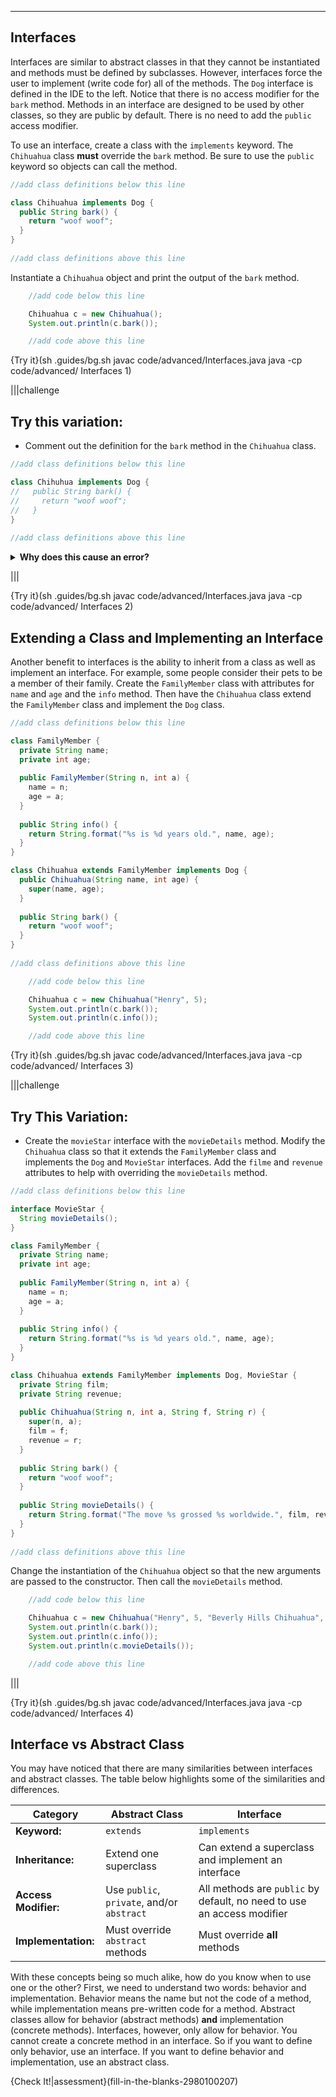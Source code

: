 ----------

## Interfaces

Interfaces are similar to abstract classes in that they cannot be instantiated and methods must be defined by subclasses. However, interfaces force the user to implement (write code for) all of the methods. The `Dog` interface is defined in the IDE to the left. Notice that there is no access modifier for the `bark` method. Methods in an interface are designed to be used by other classes, so they are public by default. There is no need to add the `public` access modifier.

To use an interface, create a class with the `implements` keyword. The `Chihuahua` class **must** override the `bark` method. Be sure to use the `public` keyword so objects can call the method.

```java
//add class definitions below this line

class Chihuahua implements Dog {
  public String bark() {
    return "woof woof";
  }
}
 
//add class definitions above this line
```

Instantiate a `Chihuahua` object and print the output of the `bark` method.

```java
    //add code below this line

    Chihuahua c = new Chihuahua();
    System.out.println(c.bark());

    //add code above this line
```

{Try it}(sh .guides/bg.sh javac code/advanced/Interfaces.java java -cp code/advanced/ Interfaces 1)

|||challenge
## Try this variation:
* Comment out the definition for the `bark` method in the `Chihuahua` class.

```java
//add class definitions below this line

class Chihuhua implements Dog {
//   public String bark() {
//     return "woof woof";
//   }
}
 
//add class definitions above this line
```

<details>
  <summary><strong>Why does this cause an error?</strong></summary>
  The <code>Dog</code> interface requires that classes override the <code>bark</code> method. Since the method is commented out, Java throws an error.
</details>

|||

{Try it}(sh .guides/bg.sh javac code/advanced/Interfaces.java java -cp code/advanced/ Interfaces 2)

## Extending a Class and Implementing an Interface

Another benefit to interfaces is the ability to inherit from a class as well as implement an interface. For example, some people consider their pets to be a member of their family. Create the `FamilyMember` class with attributes for `name` and `age` and the `info` method. Then have the `Chihuahua` class extend the `FamilyMember` class and implement the `Dog` class.

```java
//add class definitions below this line

class FamilyMember {
  private String name;
  private int age;
  
  public FamilyMember(String n, int a) {
    name = n;
    age = a;
  }
  
  public String info() {
    return String.format("%s is %d years old.", name, age);
  }
}

class Chihuahua extends FamilyMember implements Dog {
  public Chihuahua(String name, int age) {
    super(name, age);
  }
  
  public String bark() {
    return "woof woof";
  }
}
 
//add class definitions above this line
```

```java
    //add code below this line

    Chihuahua c = new Chihuahua("Henry", 5);
    System.out.println(c.bark());
    System.out.println(c.info());

    //add code above this line
```

{Try it}(sh .guides/bg.sh javac code/advanced/Interfaces.java java -cp code/advanced/ Interfaces 3)

|||challenge
## Try This Variation:
* Create the `movieStar` interface with the `movieDetails` method. Modify the `Chihuahua` class so that it extends the `FamilyMember` class and implements the `Dog` and `MovieStar` interfaces. Add the `filme` and `revenue` attributes to help with overriding the `movieDetails` method.
```java
//add class definitions below this line

interface MovieStar {
  String movieDetails();
}

class FamilyMember {
  private String name;
  private int age;
  
  public FamilyMember(String n, int a) {
    name = n;
    age = a;
  }
  
  public String info() {
    return String.format("%s is %d years old.", name, age);
  }
}

class Chihuahua extends FamilyMember implements Dog, MovieStar {
  private String film;
  private String revenue;
  
  public Chihuahua(String n, int a, String f, String r) {
    super(n, a);
    film = f;
    revenue = r;
  }
  
  public String bark() {
    return "woof woof";
  }
  
  public String movieDetails() {
    return String.format("The move %s grossed %s worldwide.", film, revenue);
  }
}
 
//add class definitions above this line
```

Change the instantiation of the `Chihuahua` object so that the new arguments are passed to the constructor. Then call the `movieDetails` method.

```java
    //add code below this line

    Chihuahua c = new Chihuahua("Henry", 5, "Beverly Hills Chihuahua", "$149,281,606");
    System.out.println(c.bark());
    System.out.println(c.info());
    System.out.println(c.movieDetails());

    //add code above this line
```

|||

{Try it}(sh .guides/bg.sh javac code/advanced/Interfaces.java java -cp code/advanced/ Interfaces 4)

## Interface vs Abstract Class

You may have noticed that there are many similarities between interfaces and abstract classes. The table below highlights some of the similarities and differences.

|Category|Abstract Class|Interface|
|--------|--------------|------------|
|**Keyword:**|`extends`|`implements`|
|**Inheritance:**|Extend one superclass|Can extend a superclass and implement an interface|
|**Access Modifier:**|Use `public`, `private`, and/or `abstract`|All methods are `public` by default, no need to use an access modifier|
|**Implementation:**|Must override `abstract` methods|Must override **all** methods|

With these concepts being so much alike, how do you know when to use one or the other? First, we need to understand two words: behavior and implementation. Behavior means the name but not the code of a method, while implementation means pre-written code for a method. Abstract classes allow for behavior (abstract methods) **and** implementation (concrete methods). Interfaces, however, only allow for behavior. You cannot create a concrete method in an interface. So if you want to define only behavior, use an interface. If you want to define behavior and implementation, use an abstract class.

{Check It!|assessment}(fill-in-the-blanks-2980100207)
